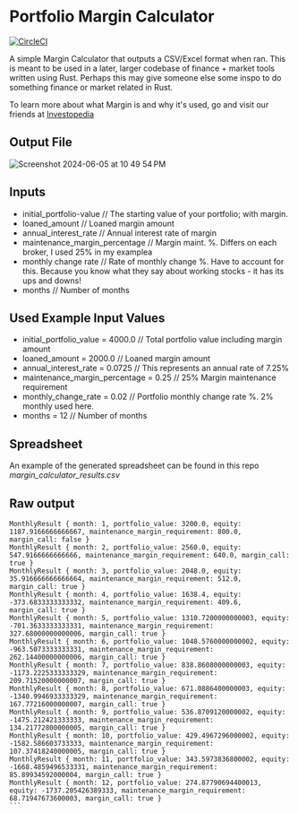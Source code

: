 # Portfolio Margin Calculator

[![CircleCI](https://dl.circleci.com/status-badge/img/gh/sadminriley/portfolio-margin-calculator/tree/main.svg?style=svg)](https://dl.circleci.com/status-badge/redirect/gh/sadminriley/portfolio-margin-calculator/tree/main)

A simple Margin Calculator that outputs a CSV/Excel format when ran. This is meant to be used in a later, larger codebase of finance + market tools written using Rust. Perhaps this may give someone else some inspo to do something finance or market related in Rust.

To learn more about what Margin is and why it's used, go and visit our friends at [Investopedia](https://www.investopedia.com/terms/m/margin.asp) 

## Output File
![Screenshot 2024-06-05 at 10 49 54 PM](https://github.com/sadminriley/portfolio-margin-calculator/assets/25120457/c10a1c0c-2885-4388-ae50-0b2d78b2b016)


## Inputs

- initial_portfolio-value  // The starting value of your portfolio; with margin.
- loaned_amount           // Loaned margin amount
- annual_interest_rate  // Annual interest rate of margin
- maintenance_margin_percentage // Margin maint. %. Differs on each broker, I used 25% in my examplea
- monthly change rate // Rate of monthly change %. Have to account for this. Because you know what they say about working stocks - it has its ups and downs!
- months // Number of months


## Used Example Input Values

- initial_portfolio_value = 4000.0 // Total portfolio value including margin amount
- loaned_amount = 2000.0 // Loaned margin amount
- annual_interest_rate  = 0.0725 // This represents an annual rate of 7.25%
- maintenance_margin_percentage = 0.25 // 25% Margin maintenance requirement
- monthly_change_rate = 0.02 // Portfolio monthly change rate %. 2% monthly used here.
- months = 12 // Number of months


## Spreadsheet 
An example of the generated spreadsheet can be found in this repo *margin_calculator_results.csv*


## Raw output
````
MonthlyResult { month: 1, portfolio_value: 3200.0, equity: 1187.9166666666667, maintenance_margin_requirement: 800.0, margin_call: false }
MonthlyResult { month: 2, portfolio_value: 2560.0, equity: 547.9166666666666, maintenance_margin_requirement: 640.0, margin_call: true }
MonthlyResult { month: 3, portfolio_value: 2048.0, equity: 35.916666666666664, maintenance_margin_requirement: 512.0, margin_call: true }
MonthlyResult { month: 4, portfolio_value: 1638.4, equity: -373.6833333333332, maintenance_margin_requirement: 409.6, margin_call: true }
MonthlyResult { month: 5, portfolio_value: 1310.7200000000003, equity: -701.3633333333331, maintenance_margin_requirement: 327.68000000000006, margin_call: true }
MonthlyResult { month: 6, portfolio_value: 1048.5760000000002, equity: -963.5073333333331, maintenance_margin_requirement: 262.14400000000006, margin_call: true }
MonthlyResult { month: 7, portfolio_value: 838.8608000000003, equity: -1173.2225333333329, maintenance_margin_requirement: 209.71520000000007, margin_call: true }
MonthlyResult { month: 8, portfolio_value: 671.0886400000003, equity: -1340.9946933333329, maintenance_margin_requirement: 167.77216000000007, margin_call: true }
MonthlyResult { month: 9, portfolio_value: 536.8709120000002, equity: -1475.212421333333, maintenance_margin_requirement: 134.21772800000005, margin_call: true }
MonthlyResult { month: 10, portfolio_value: 429.4967296000002, equity: -1582.586603733333, maintenance_margin_requirement: 107.37418240000005, margin_call: true }
MonthlyResult { month: 11, portfolio_value: 343.5973836800002, equity: -1668.4859496533331, maintenance_margin_requirement: 85.89934592000004, margin_call: true }
MonthlyResult { month: 12, portfolio_value: 274.87790694400013, equity: -1737.205426389333, maintenance_margin_requirement: 68.71947673600003, margin_call: true }
```
